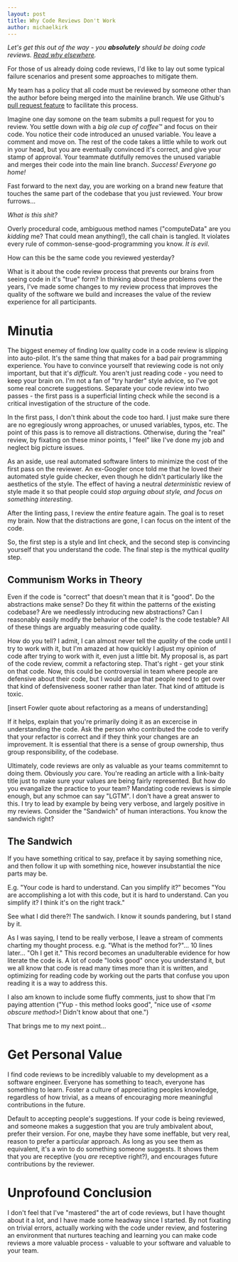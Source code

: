 ```yaml
--- 
layout: post 
title: Why Code Reviews Don't Work
author: michaelkirk
---
```


*Let's get this out of the way - you **absolutely** should be doing
code reviews.
[Read why elsewhere](http://www.codinghorror.com/blog/2006/01/code-reviews-just-do-it.html).*

For those of us already doing code reviews, I'd like to lay out some
typical failure scenarios and present some approaches to mitigate
them.

My team has a policy that all code must be reviewed by someone other
than the author before being merged into the mainline branch.  We use
Github's
[pull request feature](https://help.github.com/articles/using-pull-requests)
to facilitate this process.

Imagine one day somone on the team submits a pull request for you to
review. You settle down with a *big ole cup of coffee*&trade; and
focus on their code. You notice their code introduced an unused
variable. You leave a comment and move on. The rest of the code
takes a little while to work out in your head, but you are eventually
convinced it's correct, and give your stamp of approval. Your teammate
dutifully removes the unused variable and merges their code into the
main line branch. *Success! Everyone go home!*

Fast forward to the next day, you are working on a brand new feature
that touches the same part of the codebase that you just
reviewed. Your brow furrows...

*What is this shit?*

Overly procedural code, ambiguous method names ("computeData" are you
*kidding* me? That could mean anything!), the call chain is
tangled. It violates every rule of common-sense-good-programming you
know. *It is evil*.

How can this be the same code you reviewed yesterday?

What is it about the code review process that prevents our brains from
seeing code in it's "true" form? In thinking about these problems over
the years, I've made some changes to my review process that improves
the quality of the software we build and increases the value of the
review experience for all participants.

Minutia
=======

The biggest enemey of finding low quality code in a code review is
slipping into auto-pilot. It's the same thing that makes for a bad
pair programming experience. You have to convince yourself that
reviewing code is not only important, but that it's *difficult*. You
aren't just reading code - you need to keep your brain on. I'm not a
fan of "try harder" style advice, so I've got some real concrete
suggestions. Separate your code review into two passes - the first pass is a
superficial linting check while the second is a critical investigation
of the structure of the code.

In the first pass, I don't think about the code too hard. I just make
sure there are no egregiously wrong approaches, or unused variables,
typos, etc. The point of this pass is to remove all
distractions. Otherwise, during the "real" review, by fixating on
these minor points, I "feel" like I've done my job and neglect big
picture issues.

As an aside, use real automated software linters to minimize the cost
of the first pass on the reviewer. An ex-Googler once told me that he
loved their automated style guide checker, even though he didn't
particularly like the aesthetics of the style. The effect of
having a neutral *deterministic* review of style made it so that
people could *stop arguing about style, and focus on something
interesting*.

After the linting pass, I review the *entire* feature again. The goal
is to reset my brain. Now that the distractions are gone, I can focus
on the intent of the code.

So, the first step is a style and lint check, and the second step is
convincing yourself that you understand the code. The final step is
the mythical *quality* step.

Communism Works in Theory
-------------------------

Even if the code is "correct" that doesn't mean that it is "good". Do
the abstractions make sense? Do they fit within the patterns of the
existing codebase?  Are we needlessly introducing new abstractions?
Can I reasonably easily modify the behavior of the code? Is the code
testable? All of these things are arguably measuring code quality.

How do you tell? I admit, I can almost never tell the *quality* of the
code until I try to work with it, but I'm amazed at how quickly I
adjust my opinion of code after trying to work with it, even just a
little bit. My proposal is, as part of the code review, commit a
refactoring step. That's right - get your stink on that code. Now,
this could be controversial in team where people are defensive about
their code, but I would argue that people need to get over that kind
of defensiveness sooner rather than later. That kind of attitude is
toxic.

[insert Fowler quote about refactoring as a means of understanding]

If it helps, explain that you're primarily doing it as an excercise in
understanding the code. Ask the person who contributed the code to
verify that your refactor is correct and if they think your changes
are an improvement. It is essential that there is a sense of group
ownership, thus group responsibility, of the codebase.

Ultimately, code reviews are only as valuable as your teams commitemnt
to doing them. Obviously *you* care. You're reading an article with a
link-baity title just to make sure your values are being fairly
represented. But how do you evangalize the practice to your team?
Mandating code reviews is simple enough, but any schmoe can say
"LGTM". I don't have a great answer to this. I try to lead by example
by being very verbose, and largely positive in my reviews. Consider
the "Sandwich" of human interactions. You know the sandwich right?

The Sandwich
------------

If you have something critical to say, preface it by saying something
nice, and then follow it up with something nice, however insubstantial
the nice parts may be.

E.g. "Your code is hard to understand. Can you simplify it?" becomes
"You are accomplishing a lot with this code, but it is hard to
understand. Can you simplify it? I think it's on the right track."

See what I did there?! The sandwich. I know it sounds pandering, but I
stand by it.

As I was saying, I tend to be really verbose, I leave a stream of
comments charting my thought process. e.g. "What is the method
for?"... 10 lines later... "Oh I get it." This record becomes an
unadulterable evidence for how literate the code is. A lot of code
"looks good" once you understand it, but we all know that code is read
many times more than it is written, and optimizing for reading code by
working out the parts that confuse you upon reading it is a way to
address this.

I also am known to include some fluffy comments, just to show that I'm
paying attention ("Yup - this method looks good", "nice use of *&lt;some
obscure method&gt;*! Didn't know about that one.")

That brings me to my next point...

Get Personal Value
==================

I find code reviews to be incredibly valuable to my development as a
software engineer. Everyone has something to teach, everyone has
something to learn. Foster a culture of appreciating peoples
knowledge, regardless of how trivial, as a means of encouraging more
meaningful contributions in the future.

Default to accepting people's suggestions. If your code is being
reviewed, and someone makes a suggestion that you are truly ambivalent
about, prefer their version. For one, maybe they have some ineffable,
but very real, reason to prefer a particular approach. As long as you
see them as equivalent, it's a win to do something someone
suggests. It shows them that you are receptive (you *are* receptive
right?), and encourages future contributions by the reviewer.

Unprofound Conclusion
=====================

I don't feel that I've "mastered" the art of code reviews, but I have
thought about it a lot, and I have made some headway since I
started. By not fixating on trivial errors, actually working with the
code under review, and fostering an environment that nurtures teaching
and learning you can make code reviews a more valuable process -
valuable to your software and valuable to your team.
